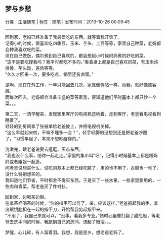 ## 梦与乡愁

分类：生活随笔 | 标签：随笔 | 发布时间：2013-10-26 00:09:45

___

回到家，老妈已经准备了我最爱吃的东西，就等着我开饭了。  
记得小的时候，很喜欢吃四季豆、玉米、芋头、土豆等等，家里自己种菜，老妈都会种我喜欢吃的菜。  
现在自己做饭，偶尔煮到自己喜欢的，都会想起小时候妈妈煮的好吃的菜。  
“这不是要吃撑我吗？我平时都吃不多的。”看着桌上都是自己喜欢的菜，有玉米炖排骨，芋头饭，莲角等等。  
“久久才回来一次，要多吃点，锅里还有卤蛋。”

是啊，现在在外工作，一年只能回去几次，家就像驿站一样，而我，就好像旅客般。  
而每次回去，老妈都会准备丰盛的菜等着我，要知道他们平时基本上都只炒一个菜。。。

第二天，一清早醒来，发现家里客厅的电视机还响着，走到客厅，老爸看电视看到睡着了。  
轻轻的到房间拿了张被单给老爸披上，并把电视机关掉。  
“这么早就起来啦，干嘛不睡多一会？”，轻手轻脚的没想到还是把老爸吵醒了，“习惯早起了，本来不想吵醒你的。”

洗漱完，跟老爸说要去逛逛，买点东西。  
“我也没什么事，陪你一起走走。”家里的集市叫“圩“，记得小时候基本上都是跟妈妈或者姐姐一起逛。  
问老爸说想买什么，说吃的基本上都已经吃腻了，用的也不用了，衣服也一堆了，没什么特别想买的。  
我知道他们节省，平时都舍不得买东西。于是买了一些水果，一些家里要用的，一些肉和青菜。帮老爸买了件衬衫。

回到家，边喝茶边聊。  
在拿茶杯喝茶的时候，“你的指甲可以剪了，来，应该这样，”老爸抓起我的手，拿出跟钥匙扣在一起的指甲刀，开始帮我剪起指甲来。  
“不用了，我自己来就可以。“没事，看我多专业。”顿时心里像打翻了醋瓶般，等老爸去洗手间的时候，我跑到自己的房间，流起了眼泪。。。

梦醒，心儿碎，有人留着泪。我想，我是思乡，想老爸老妈了。